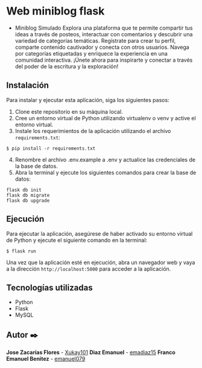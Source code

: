 # Web miniblog flask

- Miniblog Simulado
Explora una plataforma que te permite compartir tus ideas a través de posteos, interactuar con comentarios y descubrir una variedad de categorías temáticas. Regístrate para crear tu perfil, comparte contenido cautivador y conecta con otros usuarios. Navega por categorías etiquetadas y enriquece la experiencia en una comunidad interactiva. ¡Únete ahora para inspirarte y conectar a través del poder de la escritura y la exploración!

## Instalación

Para instalar y ejecutar esta aplicación, siga los siguientes pasos:

1. Clone este repositorio en su máquina local.
2. Cree un entorno virtual de Python utilizando virtualenv o venv y active el entorno virtual.
3. Instale los requerimientos de la aplicación utilizando el archivo `requirements.txt`:
```
$ pip install -r requirements.txt
```
4. Renombre el archivo .env.example a .env y actualice las credenciales de la base de datos.
5. Abra la terminal y ejecute los siguientes comandos para crear la base de datos:
```
flask db init
flask db migrate
flask db upgrade
```

## Ejecución

Para ejecutar la aplicación, asegúrese de haber activado su entorno virtual de Python y ejecute el siguiente comando en la terminal:
```
$ flask run
```
Una vez que la aplicación esté en ejecución, abra un navegador web y vaya a la dirección `http://localhost:5000` para acceder a la aplicación.

## Tecnologías utilizadas

* Python
* Flask
* MySQL

## Autor ✒️

**Jose Zacarías Flores**  - [Xukay101](https://github.com/Xukay101)
**Diaz Emanuel**  - [emadiaz15](https://github.com/emadiaz15)
**Franco Emanuel Benitez**  - [emanuel079](https://github.com/emanuel079)
